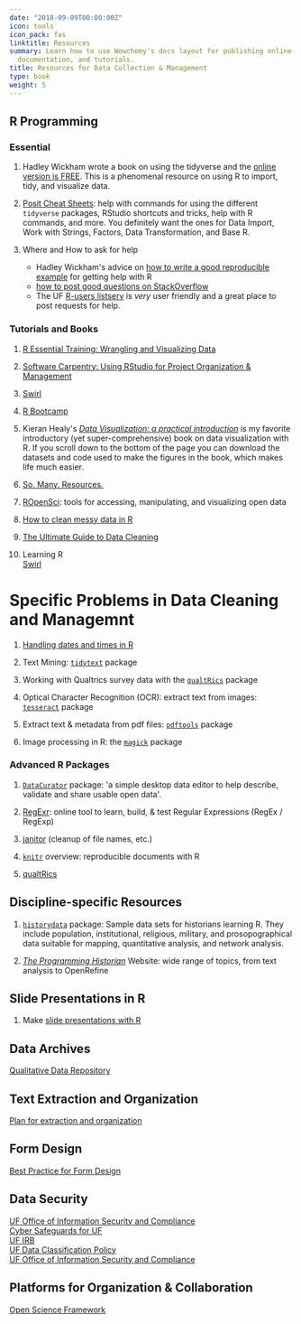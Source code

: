 ```yaml
---
date: "2018-09-09T00:00:00Z"
icon: tools
icon_pack: fas
linktitle: Resources
summary: Learn how to use Wowchemy's docs layout for publishing online courses, software
  documentation, and tutorials.
title: Resources for Data Collection & Management
type: book
weight: 5
---
```



## R Programming

### Essential

1. Hadley Wickham wrote a book on using the tidyverse and the [online version is FREE](https://r4ds.had.co.nz/). This is a phenomenal resource on using R to import, tidy, and visualize data. 

2. [Posit Cheat Sheets](https://posit.co/resources/cheatsheets/): help with commands for using the different `tidyverse` packages, RStudio shortcuts and tricks, help with R commands, and more. You definitely want the ones for Data Import, Work with Strings, Factors, Data Transformation, and Base R.

3. Where and How to ask for help  

    * Hadley Wickham's advice on [how to write a good reproducible  
    example]((http://adv-r.had.co.nz/Reproducibility.html)) for getting help with R  
    * [how to post good questions on StackOverflow](https://www.r-bloggers.com/2011/01/three-tips-for-posting-good-questions-to-r-help-and-stack-overflow/)  
    * The UF [R-users listserv](http://www.r-gators.com/listserv/) is *very* user friendly and a great place to post requests for help. 


### Tutorials and Books

1. [R Essential Training: Wrangling and Visualizing Data](https://www.linkedin.com/learning/r-essential-training-wrangling-and-visualizing-data/navigating-the-rstudio-environment?u=41282748)

2. [Software Carpentry: Using RStudio for Project Organization & Management](https://swcarpentry.github.io/r-novice-gapminder/02-project-intro/)

3. [Swirl](https://swirlstats.com/)

4. [R Bootcamp](https://r-bootcamp.netlify.app/)

5. Kieran Healy's [*Data Visualization: a practical introduction*](https://socviz.co/) is my favorite introductory (yet super-comprehensive) book on data visualization with R. If you scroll down to the bottom of the page you can download the datasets and code used to make the figures in the book, which makes life much easier.

6. [So. Many. Resources.](https://paulvanderlaken.com/2017/08/10/r-resources-cheatsheets-tutorials-books/)

7. [ROpenSci](https://ropensci.org/): tools for accessing, manipulating, and visualizing open data

1. [How to clean messy data in R](https://rfortherestofus.com/2019/12/how-to-clean-messy-data-in-r/) 
1. [The Ultimate Guide to Data Cleaning](https://towardsdatascience.com/the-ultimate-guide-to-data-cleaning-3969843991d4)

1. Learning R   
[Swirl](https://swirlstats.com/)



# Specific Problems in Data Cleaning and Managemnt

1. [Handling dates and times in R](https://course.naturecast.org/docs/r-time-series-data/r_tutorial/)

2. Text Mining: [`tidytext`](https://juliasilge.github.io/tidytext/) package

3. Working with Qualtrics survey data with the [`qualtRics`](https://docs.ropensci.org/qualtRics/) package

4. Optical Character Recognition (OCR): extract text from images: [`tesseract`](https://docs.ropensci.org/tesseract/) package

5. Extract text & metadata from pdf files: [`pdftools`](https://docs.ropensci.org/pdftools/) package

6. Image processing in R: the [`magick`](https://cran.r-project.org/web/packages/magick/vignettes/intro.html) package

### Advanced R Packages 

1. [`DataCurator`](https://github.com/qcif/data-curator) package: 'a simple desktop data editor to help describe, validate and share usable open data'.

2. [RegExr](https://regexr.com/): online tool to learn, build, & test Regular Expressions (RegEx / RegExp) 

1. [janitor](https://github.com/sfirke/janitor) (cleanup of file names, etc.) 

2. [`knitr`](https://kbroman.org/knitr_knutshell/pages/overview.html) overview: reproducible documents with R

1. [qualtRics](https://docs.ropensci.org/qualtRics/)   
## Discipline-specific Resources

1. [`historydata`](https://github.com/ropensci/historydata) package: Sample data sets for historians learning R. They include population, institutional, religious, military, and prosopographical data suitable for mapping, quantitative analysis, and network analysis.

2. [*The Programming Historian*](https://programminghistorian.org/) Website: wide range of topics, from text analysis to OpenRefine

## Slide Presentations in R

1. Make [slide presentations with R](https://rmarkdown.rstudio.com/lesson-11.html)

## Data Archives

[Qualitative Data Repository](https://qdr.syr.edu/)

## Text Extraction and Organization

[Plan for extraction and organization](https://towardsdatascience.com/organizing-your-first-text-analytics-project-ce350dea3a4a)   

## Form Design
[Best Practice for Form Design](https://medium.com/nextux/form-design-best-practices-9525c321d759)



## Data Security

[UF Office of Information Security and Compliance](https://security.ufl.edu/wp-content/uploads/2012/12/data-security-handouts.pdf)  
[Cyber Safeguards for UF](https://security.ufl.edu/learn-information-security/protect-yourself/data/)    
[UF IRB](http://irb.ufl.edu/index/data/1981-2.html)  
[UF Data Classification Policy](https://it.ufl.edu/policies/information-security/data-classification-policy/)  
[UF Office of Information Security and Compliance](https://security.ufl.edu/wp-content/uploads/2012/12/data-security-handouts.pdf)   

## Platforms for Organization & Collaboration
[Open Science Framework](https://osf.io/) 